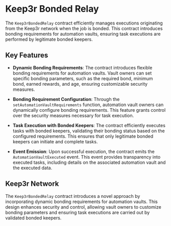 # Keep3r Bonded Relay

The `Keep3rBondedRelay` contract efficiently manages executions originating from the Keep3r network when the job is bonded. This contract introduces bonding requirements for automation vaults, ensuring task executions are performed by legitimate bonded keepers.

## Key Features

- **Dynamic Bonding Requirements**: The contract introduces flexible bonding requirements for automation vaults. Vault owners can set specific bonding parameters, such as the required bond, minimum bond, earned rewards, and age, ensuring customizable security measures.

- **Bonding Requirement Configuration**: Through the `setAutomationVaultRequirements` function, automation vault owners can dynamically configure bonding requirements. This feature grants control over the security measures necessary for task execution.

- **Task Execution with Bonded Keepers**: The contract efficiently executes tasks with bonded keepers, validating their bonding status based on the configured requirements. This ensures that only legitimate bonded keepers can initiate and complete tasks.

- **Event Emission**: Upon successful execution, the contract emits the `AutomationVaultExecuted` event. This event provides transparency into executed tasks, including details on the associated automation vault and the executed data.

## Keep3r Network

The `Keep3rBondedRelay` contract introduces a novel approach by incorporating dynamic bonding requirements for automation vaults. This design enhances security and control, allowing vault owners to customize bonding parameters and ensuring task executions are carried out by validated bonded keepers.
